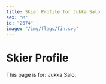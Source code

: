 ```yaml
---
title: Skier Profile for Jukka Salo
sex: "M"
id: "2674"
image: "/img/flags/fin.svg" 
---
```


# Skier Profile

This page is for: Jukka Salo.
    